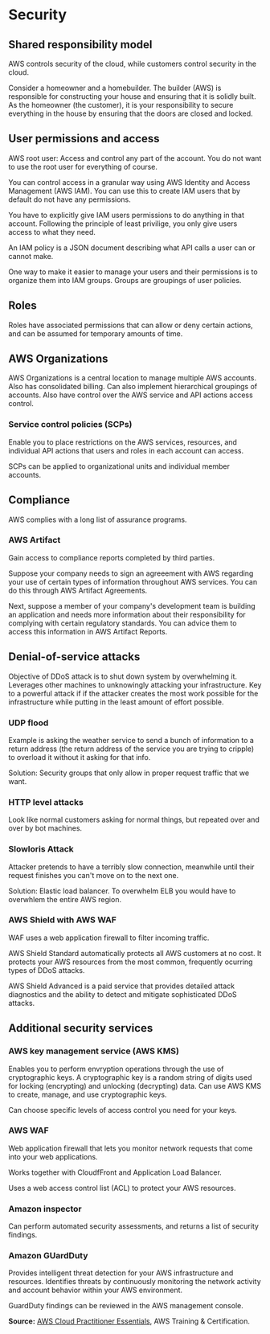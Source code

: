 # Security

## Shared responsibility model

AWS controls security of the cloud, while customers control security in the cloud.

Consider a homeowner and a homebuilder. The builder (AWS) is responsible for constructing your house and ensuring that it is solidly built. As the homeowner (the customer), it is your responsibility to secure everything in the house by ensuring that the doors are closed and locked.

## User permissions and access

AWS root user: Access and control any part of the account. You do not want to use the root user for everything of course.

You can control access in a granular way using AWS Identity and Access Management (AWS IAM). You can use this to create IAM users that by default do not have any permissions.

You have to explicitly give IAM users permissions to do anything in that account. Following the principle of least privilige, you only give users access to what they need.

An IAM policy is a JSON document describing what API calls a user can or cannot make.

One way to make it easier to manage your users and their permissions is to organize them into IAM groups. Groups are groupings of user policies.

## Roles

Roles have associated permissions that can allow or deny certain actions, and can be assumed for temporary amounts of time.

## AWS Organizations

AWS Organizations is a central location to manage multiple AWS accounts. Also has consolidated billing. Can also implement hierarchical groupings of accounts. Also have control over the AWS service and API actions access control.

### Service control policies (SCPs)

Enable you to place restrictions on the AWS services, resources, and individual API actions that users and roles in each account can access.

SCPs can be applied to organizational units and individual member accounts.

## Compliance

AWS complies with a long list of assurance programs.

### AWS Artifact

Gain access to compliance reports completed by third parties.

Suppose your company needs to sign an agreeement with AWS regarding your use of certain types of information throughout AWS services. You can do this through AWS Artifact Agreements.

Next, suppose a member of your company's development team is building an application and needs more information about their responsibility for complying with certain regulatory standards. You can advice them to access this information in AWS Artifact Reports.

## Denial-of-service attacks

Objective of DDoS attack is to shut down system by overwhelming it. Leverages other machines to unknowingly attacking your infrastructure. Key to a powerful attack if if the attacker creates the most work possible for the infrastructure while putting in the least amount of effort possible.

### UDP flood

Example is asking the weather service to send a bunch of information to a return address (the return address of the service you are trying to cripple) to overload it without it asking for that info.

Solution: Security groups that only allow in proper request traffic that we want.

### HTTP level attacks

Look like normal customers asking for normal things, but repeated over and over by bot machines.

### Slowloris Attack

Attacker pretends to have a terribly slow connection, meanwhile until their request finishes you can't move on to the next one.

Solution: Elastic load balancer. To overwhelm ELB you would have to overwhlem the entire AWS region.

### AWS Shield with AWS WAF

WAF uses a web application firewall to filter incoming traffic.

AWS Shield Standard automatically protects all AWS customers at no cost. It protects your AWS resources from the most common, frequently ocurring types of DDoS attacks.

AWS Shield Advanced is a paid service that provides detailed attack diagnostics and the ability to detect and mitigate sophisticated DDoS attacks.

## Additional security services

### AWS key management service (AWS KMS)

Enables you to perform envryption operations through the use of cryptographic keys. A cryptographic key is a random string of digits used for locking (encrypting) and unlocking (decrypting) data. Can use AWS KMS to create, manage, and use cryptographic keys.

Can choose specific levels of access control you need for your keys.

### AWS WAF

Web application firewall that lets you monitor network requests that come into your web applications.

Works together with CloudfFront and Application Load Balancer.

Uses a web access control list (ACL) to protect your AWS resources.

### Amazon inspector

Can perform automated security assessments, and returns a list of security findings.

### Amazon GUardDuty

Provides intelligent threat detection for your AWS infrastructure and resources. Identifies threats by continuously monitoring the network activity and account behavior within your AWS environment.

GuardDuty findings can be reviewed in the AWS management console.

**Source:** [AWS Cloud Practitioner Essentials](https://www.aws.training/Details/eLearning?id=60697), AWS Training & Certification.